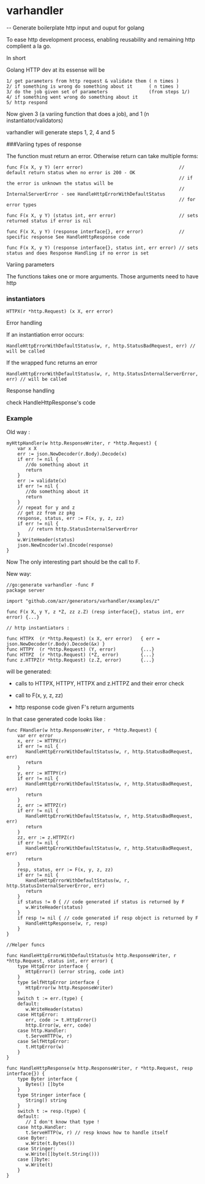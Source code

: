 # varhandler
--
Generate boilerplate http input and ouput for golang

To ease http development process, enabling reusability and remaining http
complient a la go.


In short

Golang HTTP dev at its essense will be

    1/ get parameters from http request & validate them ( n times )
    2/ if something is wrong do something about it      ( n times )
    3/ do the job given set of parameters               (from steps 1/)
    4/ if something went wrong do something about it
    5/ http respond

Now given 3 (a variing function that does a job), and 1 (n
instantiator/validators)

varhandler will generate steps 1, 2, 4 and 5


###Variing types of response

The function must return an error. Otherwise return can take multiple forms:

    func F(x X, y Y) (err error)                                   // default return status when no error is 200 - OK
                                                                   // if the error is unknown the status will be
                                                                   // InternalServerError - see HandleHttpErrorWithDefaultStatus
                                                                   // for error types

    func F(x X, y Y) (status int, err error)                       // sets returned status if error is nil

    func F(x X, y Y) (response interface{}, err error)             // specific response See HandleHttpResponse code

    func F(x X, y Y) (response interface{}, status int, err error) // sets status and does Response Handling if no error is set


Variing parameters

The functions takes one or more arguments. Those arguments need to have http
### instantiators

    HTTPX(r *http.Request) (x X, err error)


Error handling

If an instantiation error occurs:

    HandleHttpErrorWithDefaultStatus(w, r, http.StatusBadRequest, err) // will be called

If the wrapped func returns an error

    HandleHttpErrorWithDefaultStatus(w, r, http.StatusInternalServerError, err) // will be called


Response handling

check HandleHttpResponse's code


### Example

Old way :

    myHttpHandler(w http.ResponseWriter, r *http.Request) {
        var x X
        err := json.NewDecoder(r.Body).Decode(x)
        if err != nil {
           //do something about it
           return
        }
        err := validate(x)
        if err != nil {
           //do something about it
           return
        }
        // repeat for y and z
        // get zz from zz pkg
        response, status, err := F(x, y, z, zz)
        if err != nil {
            // return http.StatusInternalServerError
        }
        w.WriteHeader(status)
        json.NewEncoder(w).Encode(response)
    }

Now The only interesting part should be the call to F.

New way:

    //go:generate varhandler -func F
    package server

    import "github.com/azr/generators/varhandler/examples/z"

    func F(x X, y Y, z *Z, zz z.Z) (resp interface{}, status int, err error) {...}

    // http instantiators :

    func HTTPX  (r *http.Request) (x X, err error)   { err = json.NewDecoder(r.Body).Decode(&x) }
    func HTTPY  (r *http.Request) (Y, error)         {...}
    func HTTPZ  (r *http.Request) (*Z, error)        {...}
    func z.HTTPZ(r *http.Request) (z.Z, error)       {...}

will be generated:

* calls to HTTPX, HTTPY, HTTPX and z.HTTPZ and their error check

* call to F(x, y, z, zz)

* http response code given F's return arguments

In that case generated code looks like :

    func FHandler(w http.ResponseWriter, r *http.Request) {
        var err error
        x, err := HTTPX(r)
        if err != nil {
           HandleHttpErrorWithDefaultStatus(w, r, http.StatusBadRequest, err)
           return
        }
        y, err := HTTPY(r)
        if err != nil {
           HandleHttpErrorWithDefaultStatus(w, r, http.StatusBadRequest, err)
           return
        }
        z, err := HTTPZ(r)
        if err != nil {
           HandleHttpErrorWithDefaultStatus(w, r, http.StatusBadRequest, err)
           return
        }
        zz, err := z.HTTPZ(r)
        if err != nil {
           HandleHttpErrorWithDefaultStatus(w, r, http.StatusBadRequest, err)
           return
        }
        resp, status, err := F(x, y, z, zz)
        if err != nil {
           HandleHttpErrorWithDefaultStatus(w, r, http.StatusInternalServerError, err)
           return
        }
        if status != 0 { // code generated if status is returned by F
           w.WriteHeader(status)
        }
        if resp != nil { // code generated if resp object is returned by F
           HandleHttpResponse(w, r, resp)
        }
    }

    //Helper funcs

    func HandleHttpErrorWithDefaultStatus(w http.ResponseWriter, r *http.Request, status int, err error) {
        type HttpError interface {
           HttpError() (error string, code int)
        }
        type SelfHttpError interface {
           HttpError(w http.ResponseWriter)
        }
        switch t := err.(type) {
        default:
           w.WriteHeader(status)
        case HttpError:
           err, code := t.HttpError()
           http.Error(w, err, code)
        case http.Handler:
           t.ServeHTTP(w, r)
        case SelfHttpError:
           t.HttpError(w)
        }
    }

    func HandleHttpResponse(w http.ResponseWriter, r *http.Request, resp interface{}) {
        type Byter interface {
           Bytes() []byte
        }
        type Stringer interface {
           String() string
        }
        switch t := resp.(type) {
        default:
           // I don't know that type !
        case http.Handler:
           t.ServeHTTP(w, r) // resp knows how to handle itself
        case Byter:
           w.Write(t.Bytes())
        case Stringer:
           w.Write([]byte(t.String()))
        case []byte:
           w.Write(t)
        }
    }
